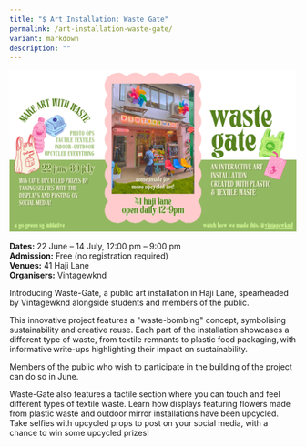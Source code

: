 ```yaml
---
title: "$ Art Installation: Waste Gate"
permalink: /art-installation-waste-gate/
variant: markdown
description: ""
---
```

![Waste-Gate](/images/Initiatives/WASTEGATE.png)

**Dates:** 22 June – 14 July, 12:00 pm – 9:00 pm<br>
**Admission:** Free (no registration required)<br>
**Venues:** 41 Haji Lane<br>
**Organisers:** Vintagewknd 

Introducing Waste-Gate, a public art installation in Haji Lane, spearheaded by Vintagewknd alongside students and members of the public.&nbsp;&nbsp;

This innovative project features a "waste-bombing" concept, symbolising sustainability and creative reuse. Each part of the installation showcases a different type of waste, from textile remnants to plastic food packaging, with informative write-ups highlighting their impact on sustainability.&nbsp;

Members of the public who wish to participate in the building of the project can do so in June. &nbsp;

Waste-Gate also features a tactile section where you can touch and feel different types of textile waste. Learn how displays featuring flowers made from plastic waste and outdoor mirror installations have been upcycled. Take selfies with upcycled props to post on your social media, with a chance to win some upcycled prizes!
